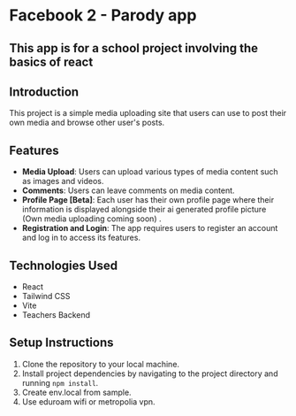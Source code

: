 # Facebook 2 - Parody app

## This app is for a school project involving the basics of react

## Introduction
This project is a simple media uploading site that users can use to post their own media and browse other user's posts.

## Features
- **Media Upload**: Users can upload various types of media content such as images and videos.
- **Comments**: Users can leave comments on media content.
- **Profile Page [Beta]**: Each user has their own profile page where their information is displayed alongside their ai generated profile picture (Own media uploading coming soon) .
- **Registration and Login**: The app requires users to register an account and log in to access its features.

## Technologies Used
- React
- Tailwind CSS
- Vite
- Teachers Backend

## Setup Instructions
1. Clone the repository to your local machine.
2. Install project dependencies by navigating to the project directory and running `npm install`.
3. Create env.local from sample.
4. Use eduroam wifi or metropolia vpn.


